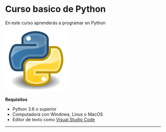 # Curso basico de Python

En este curso aprenderás a programar en 
Python

![Logo de Python](Imagenes\logo-python.png)

**Requisitos**

- Python 3.6 o superior
- Computadora con Windowa, Linux o MacOS
- Editor de texto como [Visual Studio Code](https://code.visualstudio.com)

---------------------------------------------

